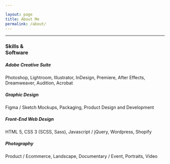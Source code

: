 ```yaml
---

layout: page
title: About Me
permalink: /about/
---
```


---
### Skills &<br /> Software

##### Adobe Creative Suite
Photoshop, Lightroom, Illustrator, InDesign, Premiere, After Effects, Dreamweaver, Audition, Acrobat
##### Graphic Design
Figma / Sketch Mockups, Packaging, Product Design and Development
##### Front-End Web Design
HTML 5, CSS 3 (SCSS, Sass), Javascript / jQuery, Wordpress, Shopify
##### Photography
Product / Ecommerce, Landscape, Documentary / Event, Portraits, Video